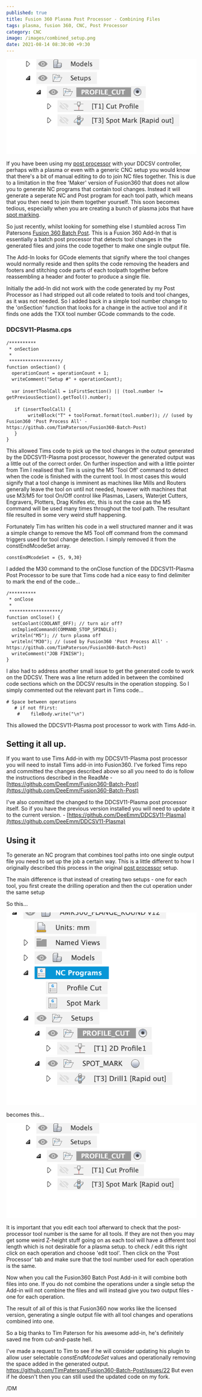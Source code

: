 ```yaml
---
published: true
title: Fusion 360 Plasma Post Processor - Combining Files
tags: plasma, fusion 360, CNC, Post Processor
category: CNC
image: /images/combined_setup.png
date: 2021-08-14 08:30:00 +9:30
---
```


![/images/combined_setup.png](/images/combined_setup.png)


If you have been using my [post processor](https://deeemm.com/general/2020/09/30/ddcsv-fusion360-plasma-post-processor.html) with your DDCSV controller, perhaps with a plasma or even with a generic CNC setup you would know that there's a bit of manual editing to do to join NC files together. This is due to a limitation in the free 'Maker' version of Fusion360 that does not allow you to generate NC programs that contain tool changes. Instead it will generate a seperate NC and Post program for each tool path, which means that you then need to join them together yourself. This soon becomes tedious, especially when you are creating a bunch of plasma jobs that have [spot marking](https://deeemm.com/cnc/2020/10/09/fusion360-plasma-spot-marking.html).

So just recently, whilst looking for something else I stumbled across Tim Patersons [Fusion 360 Batch Post](https://github.com/TimPaterson/Fusion360-Batch-Post). This is a Fusion 360 Add-In that is essentially a batch post processor that detects tool changes in the generated files and joins the code together to make one single output file.

The Add-In looks for GCode elements that signify where the tool changes would normally reside and then splits the code removing the headers and footers and stitching code parts of each toolpath together before reassembling a header and footer to produce a single file.

Initially the add-In did not work with the code generated by my Post Processor as I had stripped out all code related to tools and tool changes, as it was not needed. So I added back in a simple tool number change to the 'onSection' function that looks for a change in the active tool and if it finds one adds the TXX tool number GCode commands to the code. 

### DDCSV11-Plasma.cps

```
/**********
 * onSection
 *
 *******************/
function onSection() {
  operationCount = operationCount + 1;
  writeComment("Setup #" + operationCount);

  var insertToolCall = isFirstSection() || (tool.number != getPreviousSection().getTool().number);

   if (insertToolCall) {
		writeBlock("T" + toolFormat.format(tool.number)); // (used by Fusion360 'Post Process All' - https://github.com/TimPaterson/Fusion360-Batch-Post)
   }
}
```

This allowed Tims code to pick up the tool changes in the output generated by the DDCSV11-Plasma post processor, however the generated output was a little out of the correct order. On further inspection and with a little pointer from Tim I realised that Tim is using the M5 'Tool Off' command to detect when the code is finished with the current tool. In most cases this would signify that a tool change is imminent as machines like Mills and Routers generally leave the tool on until not needed, however with machines that use M3/M5 for tool On/Off control like Plasmas, Lasers, Waterjet Cutters, Engravers, Plotters, Drag Knifes etc, this is not the case as the M5 command will be used many times throughout the tool path. The resultant file resulted in some very weird stuff happening.

Fortunately Tim has written his code in a well structured manner and it was a simple change to remove the M5 Tool off command from the command triggers used for tool change detection. I simply removed it from the constEndMcodeSet array.

```
constEndMcodeSet = {5, 9,30}
```

I added the M30 command to the onClose function of the DDCSV11-Plasma Post Processor to be sure that Tims code had a nice easy to find delimiter to mark the end of the code...

```
/**********
 * onClose
 *
 *******************/
function onClose() {
  setCoolant(COOLANT_OFF); // turn air off?
  onImpliedCommand(COMMAND_STOP_SPINDLE); 
  writeln("M5"); // turn plasma off
  writeln("M30"); // (used by Fusion360 'Post Process All' - https://github.com/TimPaterson/Fusion360-Batch-Post)
  writeComment("JOB FINISH");
}
```

I also had to address another small issue to get the generated code to work on the DDCSV. There was a line return added in between the combined code sections which on the DDCSV results in the operation stopping. So I simply commented out the relevant part in Tims code...

```
# Space between operations
   # if not fFirst:
	#    fileBody.write("\n")
```


This allowed the DDCSV11-Plasma post processor to work with Tims Add-in.

## Setting it all up.

If you want to use Tims Add-in with my DDCSV11-Plasma post processor you will need to install Tims add-in into Fusion360. I've forked Tims repo and committed the changes described above so all you need to do is follow the instructions described in the ReadMe - [https://github.com/DeeEmm/Fusion360-Batch-Post](https://github.com/DeeEmm/Fusion360-Batch-Post)

I've also committed the changed to the DDCSV11-Plasma post processor itself. So if you have the previous version installed you will need to update it to the current version. - [https://github.com/DeeEmm/DDCSV11-Plasma](https://github.com/DeeEmm/DDCSV11-Plasma)

## Using it

To generate an NC program that combines tool paths into one single output file you need to set up the job a certain way. This is a little different to how I originally described this process in the original [post processor](https://deeemm.com/general/2020/09/30/ddcsv-fusion360-plasma-post-processor.html) setup.

The main difference is that instead of creating two setups - one for each tool, you first create the drilling operation and then the cut operation under the same setup

So this...

![/images/seperate_setups.png](/images/seperate_setups.png)

becomes this...

![/images/combined_setup.png](/images/combined_setup.png)

It is important that you edit each tool afterward to check that the post-processor tool number is the same for all tools. If they are not then you may get some weird Z-height stuff going on as each tool will have a different tool length which is not desirable for a plasma setup. to check / edit this right click on each operation and choose 'edit tool'. Then click on the 'Post Processor' tab and make sure that the tool number used for each operation is the same.

Now when you call the Fusion360 Batch Post Add-in it will combine both files into one. If you do not combine the operations under a single setup the Add-in will not combine the files and will instead give you two output files - one for each operation.

The result of all of this is that Fusion360 now works like the licensed version, generating a single output file with all tool changes and operations combined into one. 

So a big thanks to Tim Paterson for his awesome add-in, he's definitely saved me from cut-and-paste hell.

I've made a request to Tim to see if he will consider updating his plugin to allow user selectable _constEndMcodeSet_ values and operationally removing the space added in the generated output. https://github.com/TimPaterson/Fusion360-Batch-Post/issues/22 But even if he doesn't then you can still used the updated code on my fork.

/DM
